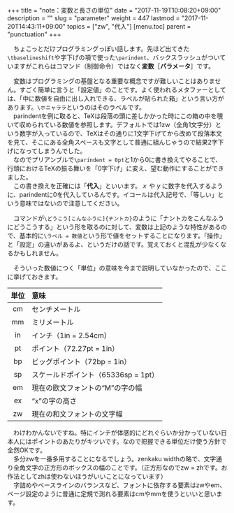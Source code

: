 +++
title = "note：変数と長さの単位"
date = "2017-11-19T10:08:20+09:00"
description = ""
slug = "parameter"
weight = 447
lastmod = "2017-11-20T14:43:11+09:00"
topics = ["zw", "代入"]
[menu.toc]
    parent = "punctuation"
+++

&#x3000;ちょこっとだけプログラミングっぽい話します。先ほど出てきた`\tbaselineshift`や字下げの項で使った`\parindent`、バックスラッシュがついていますがこれらはコマンド（制御命令）ではなく**変数**［**パラメータ**］です。

　変数はプログラミングの基盤となる重要な概念ですが難しいことはありません。すごく簡単に言うと「設定値」のことです。よく使われるメタファーとしては、「中に数値を自由に出し入れできる、ラベルが貼られた箱」という言い方があります。`\ホニャララ`というのはそのラベルです。  
　parindentを例に取ると、TeXは段落の頭に差しかかった時にこの箱の中を覗いて収められている数値を参照します。デフォルトでは1zw（全角1文字分）という数字が入っているので、TeXはその通りに1文字下げてから改めて段落本文を見て、そこにある全角スペースも文字として普通に組んじゃうので結果2字下げになってしまうんでした。  
　なのでプリアンブルで`\parindent = 0pt`と1から0に書き換えてやることで、行頭におけるTeXの振る舞いを「0字下げ」に変え、望む動作にすることができました。  
　この書き換えを正確には「**代入**」といいます。_ｘ_ や _y_ に数字を代入するように、parindentに0を代入しているんです。イコールは代入記号で、「等しい」という意味ではないので注意してください。

　コマンドが`\どうこう[こんなふうに]{ナントカ}`のように「ナントカをこんなふうにどうこうする」という形を取るのに対して、変数は上記のような特性があるので、基本的に`\ラベル = 数値`という形で値をセットすることになります。「操作」と「設定」の違いがあるよ、というだけの話です。覚えておくと混乱が少なくなるかもしれません。

　そういった数値につく「単位」の意味を今まで説明していなかったので、ここに挙げておきます。

|単位|意味|
|:-:|:--|
|cm|センチメートル|
|mm|ミリメートル|
|in|インチ（1in = 2.54cm）|
|pt|ポイント（72.27pt = 1in）|
|bp|ビッグポイント（72bp = 1in）|
|sp|スケールドポイント（65336sp = 1pt）|
|em|現在の欧文フォントの“M”の字の幅|
|ex|“x”の字の高さ|
|zw|現在の和文フォントの文字幅|

　わけわかんないですね。特にインチが体感的にどれぐらいか分かっていない日本人にはポイントのあたりがキツいです。なので把握できる単位だけ使う方針で全然OKです。  
　多分zwを一番多用することになるでしょう。zenkaku widthの略で、文字通り全角文字の正方形のボックスの幅のことです。（正方形なのでzw = zhです。お作法としてzhは使わないほうがいいことになっています）  
　字詰めやベースラインのバランスなど、フォントに依存する要素はzwやem、ページ設定のように普通に定規で測れる要素はcmやmmを使うといいと思います。
